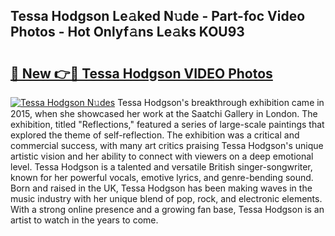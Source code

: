 ## Tessa Hodgson Le𝚊ked N𝚞de - Part-foc Video Photos - Hot Onlyf𝚊ns Le𝚊ks KOU93

# <h2><a href="http://ab84043.deff.icu/?id=Tessa+Hodgson">🔗 New 👉🔴 Tessa Hodgson VIDEO Photos</a></h2>

[![Tessa Hodgson N𝚞des](https://i.imgur.com/rIISA9y.gif)](http://ab84043.deff.icu/?id=Tessa+Hodgson)
Tessa Hodgson's breakthrough exhibition came in 2015, when she showcased her work at the Saatchi Gallery in London. The exhibition, titled "Reflections," featured a series of large-scale paintings that explored the theme of self-reflection. The exhibition was a critical and commercial success, with many art critics praising Tessa Hodgson's unique artistic vision and her ability to connect with viewers on a deep emotional level. Tessa Hodgson is a talented and versatile British singer-songwriter, known for her powerful vocals, emotive lyrics, and genre-bending sound. Born and raised in the UK, Tessa Hodgson has been making waves in the music industry with her unique blend of pop, rock, and electronic elements. With a strong online presence and a growing fan base, Tessa Hodgson is an artist to watch in the years to come.
